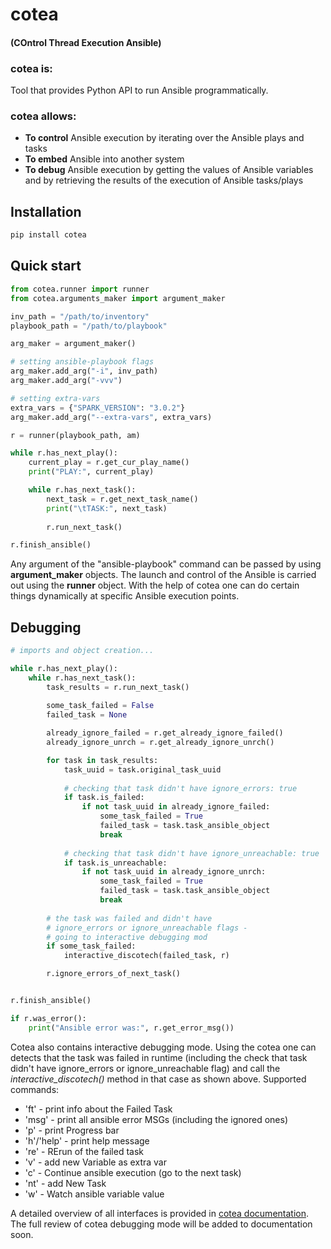 # cotea

#### (COntrol Thread Execution Ansible)

### cotea is:
Tool that provides Python API to run Ansible programmatically.

### cotea allows:
- **To control** Ansible execution by iterating over the Ansible plays and tasks
- **To embed** Ansible into another system
- **To debug** Ansible execution by getting the values of Ansible variables and by retrieving the results of the execution of Ansible tasks/plays

## Installation
```bash
pip install cotea
```

## Quick start
```python
from cotea.runner import runner
from cotea.arguments_maker import argument_maker

inv_path = "/path/to/inventory"
playbook_path = "/path/to/playbook"

arg_maker = argument_maker()

# setting ansible-playbook flags
arg_maker.add_arg("-i", inv_path)
arg_maker.add_arg("-vvv")

# setting extra-vars
extra_vars = {"SPARK_VERSION": "3.0.2"}
arg_maker.add_arg("--extra-vars", extra_vars)

r = runner(playbook_path, am)

while r.has_next_play():
    current_play = r.get_cur_play_name()
    print("PLAY:", current_play)

    while r.has_next_task():
        next_task = r.get_next_task_name()
        print("\tTASK:", next_task)
            
        r.run_next_task()

r.finish_ansible()
```
Any argument of the "ansible-playbook" command can be passed by using **argument_maker** objects.
The launch and control of the Ansible is carried out using the **runner** object.
With the help of cotea one can do certain things dynamically at specific Ansible execution points.

## Debugging 

```python
# imports and object creation...

while r.has_next_play():
    while r.has_next_task():
        task_results = r.run_next_task()
    
        some_task_failed = False
        failed_task = None

        already_ignore_failed = r.get_already_ignore_failed()
        already_ignore_unrch = r.get_already_ignore_unrch()

        for task in task_results:
            task_uuid = task.original_task_uuid
            
            # checking that task didn't have ignore_errors: true
            if task.is_failed:    
                if not task_uuid in already_ignore_failed:
                    some_task_failed = True
                    failed_task = task.task_ansible_object
                    break
            
            # checking that task didn't have ignore_unreachable: true
            if task.is_unreachable:    
                if not task_uuid in already_ignore_unrch:
                    some_task_failed = True
                    failed_task = task.task_ansible_object
                    break
        
        # the task was failed and didn't have
        # ignore_errors or ignore_unreachable flags -
        # going to interactive debugging mod
        if some_task_failed:
            interactive_discotech(failed_task, r)

        r.ignore_errors_of_next_task()


r.finish_ansible()

if r.was_error():
    print("Ansible error was:", r.get_error_msg())
```
Cotea also contains interactive debugging mode. Using the cotea one can detects that the task was failed in runtime (including the check that task didn't have ignore_errors or ignore_unreachable flag) and call the *interactive_discotech()* method in that case as shown above.  Supported commands:
- 'ft' - print info about the Failed Task
- 'msg' - print all ansible error MSGs (including the ignored ones)
- 'p' - print Progress bar
- 'h'/'help' - print help message
- 're' - RErun of the failed task
- 'v' - add new Variable as extra var
- 'c' - Continue ansible execution (go to the next task)
- 'nt' - add New Task
- 'w' - Watch ansible variable value

A detailed overview of all interfaces is provided in [cotea documentation](https://github.com/ispras/cotea/blob/main/docs/cotea_docs.md). The full review of cotea debugging mode will be added to documentation soon.